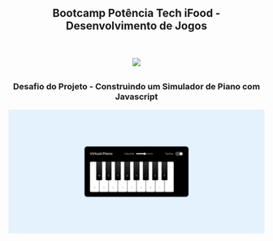 <h2 align="center"> Bootcamp Potência Tech iFood - Desenvolvimento de Jogos </h2>


<h1 align="center"><img src="https://hermes.dio.me/tracks/83f8150a-6429-4c1a-9207-d5bff610f647.png" width="150px" /></h1>

<h3 align="center"> Desafio do Projeto - Construindo um Simulador de Piano com Javascript </h3>

<a href="https://alderj.github.io/simulador-piano/"> <img src="https://github.com/Alderj/simulador-piano/blob/main/src/preview.png?raw=true" /> </a>